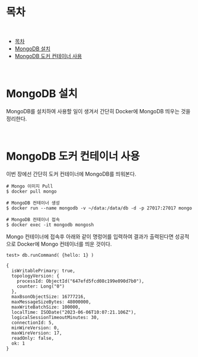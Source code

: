 # 목차

<br>

- [목차](#목차)
- [MongoDB 설치](#mongodb-설치)
- [MongoDB 도커 컨테이너 사용](#mongodb-도커-컨테이너-사용)

<br>

# MongoDB 설치
MongoDB를 설치하여 사용할 일이 생겨서 간단히 Docker에 MongoDB 띄우는 것을 정리한다.

<br>

# MongoDB 도커 컨테이너 사용
이번 장에선 간단히 도커 컨테이너에 MongoDB를 띄워본다.

```shell
# Mongo 이미지 Pull
$ docker pull mongo

# MongoDB 컨테이너 생성
$ docker run --name mongodb -v ~/data:/data/db -d -p 27017:27017 mongo

# MongoDB 컨테이너 접속
$ docker exec -it mongodb mongosh
```

Mongo 컨테이너에 접속후 아래와 같이 명렁어를 입력하여 결과가 출력된다면 성공적으로 Docker에 Mongo 컨테이너를 띄운 것이다.

```shell
test> db.runCommand( {hello: 1} )

{
  isWritablePrimary: true,
  topologyVersion: {
    processId: ObjectId("647efd5fcd08c199e090d7b0"),
    counter: Long("0")
  },
  maxBsonObjectSize: 16777216,
  maxMessageSizeBytes: 48000000,
  maxWriteBatchSize: 100000,
  localTime: ISODate("2023-06-06T10:07:21.106Z"),
  logicalSessionTimeoutMinutes: 30,
  connectionId: 5,
  minWireVersion: 0,
  maxWireVersion: 17,
  readOnly: false,
  ok: 1
}
```


